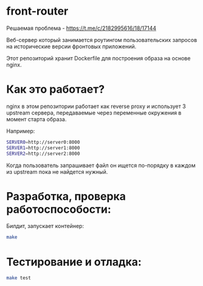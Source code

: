 # front-router

Решаемая проблема - https://t.me/c/2182995616/18/17144

Веб-сервер который занимается роутингом пользовательских запросов на
исторические версии фронтовых приложений.

Этот репозиторий хранит Dockerfile для построения образа на основе nginx.

# Как это работает?

nginx в этом репозитории работает как reverse proxy и использует 3 upstream сервера, передаваемые через переменные окружения в момент старта образа.

Например:

```sh
SERVER0=http://server0:8000
SERVER1=http://server1:8000
SERVER2=http://server2:8000
```

Когда пользователь запрашивает файл он ищется по-порядку в каждом из upstream
пока не найдется нужный.

# Разработка, проверка работоспособости:

Билдит, запускает контейнер:

```sh
make
```

# Тестирование и отладка:

```sh
make test
```
